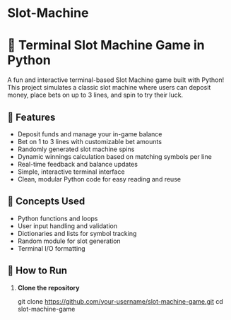 # Slot-Machine
# 🎰 Terminal Slot Machine Game in Python

A fun and interactive terminal-based Slot Machine game built with Python! This project simulates a classic slot machine where users can deposit money, place bets on up to 3 lines, and spin to try their luck.

## 📌 Features

- Deposit funds and manage your in-game balance
- Bet on 1 to 3 lines with customizable bet amounts
- Randomly generated slot machine spins
- Dynamic winnings calculation based on matching symbols per line
- Real-time feedback and balance updates
- Simple, interactive terminal interface
- Clean, modular Python code for easy reading and reuse

## 🧠 Concepts Used

- Python functions and loops
- User input handling and validation
- Dictionaries and lists for symbol tracking
- Random module for slot generation
- Terminal I/O formatting

## 🚀 How to Run

1. **Clone the repository**
   
   git clone https://github.com/your-username/slot-machine-game.git
   cd slot-machine-game
